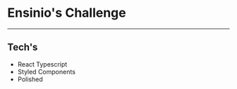 # Ensinio's Challenge
________________________________________
## Tech's

* React Typescript
* Styled Components
* Polished

